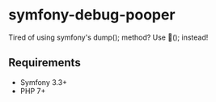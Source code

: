 # symfony-debug-pooper

Tired of using symfony's dump(); method? Use 💩(); instead!

## Requirements
- Symfony 3.3+
- PHP 7+